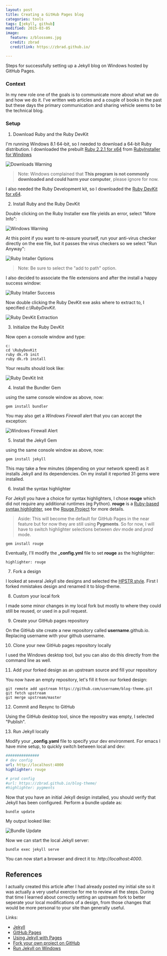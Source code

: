 ```yaml
---
layout: post
title: Creating a GitHub Pages blog
categories: tools
tags: [jekyll, github]
modified: 2015-03-05
image:
  feature: z/blossoms.jpg
  credit: zbrad
  creditlink: https://zbrad.github.io/

---
```


Steps for successfully setting up a Jekyll blog on Windows hosted by GitHub Pages.

### Context

In my new role one of the goals is to communicate more about what we do and how we do it.  I've written web articles and a couple of books in the past but these days the primary communication and sharing vehicle seems to be the technical blog.

### Setup

1) Download Ruby and the Ruby DevKit

I'm running Windows 8.1 64-bit, so I needed to download a 64-bit Ruby distribution. I downloaded the prebuilt [Ruby 2.2.1 for x64](http://dl.bintray.com/oneclick/rubyinstaller/rubyinstaller-2.2.1-x64.exe?direct) from [RubyInstaller for Windows](http://rubyinstaller.org/downloads/)

![Downloads Warning](/images/jekyll/Downloads_Warning.png)

> Note: Windows complained that **This program is not commonly downloaded and could harm your computer**, please ignore for now.

I also needed the Ruby Development kit, so I downloaded the 
[Ruby DevKit for x64](http://dl.bintray.com/oneclick/rubyinstaller/DevKit-mingw64-64-4.7.2-20130224-1432-sfx.exe?direct).

2) Install Ruby and the Ruby DevKit

Double clicking on the Ruby Installer exe file yields an error, select "More Info":

![Windows Warning](/images/jekyll/Windows_Overprotective.png)

At this point if you want to re-assure yourself, run your anti-virus checker directly on the exe file, but it passes the virus checkers so we select "Run Anyway":

![Ruby Intaller Options](/images/jekyll/RubyInstallOptions.png)

> Note: Be sure to select the "add to path" option. 

I also decided to associate the file extensions and after the install a happy success window:

![Ruby Intaller Success](/images/jekyll/RubyInstallSuccess.png)

Now double clicking the Ruby DevKit exe asks where to extract to, I specified *c:\RubyDevKit*.

![Ruby DevKit Extraction](/images/jekyll/RubyDevKit_Extract.png)

3) Initialize the Ruby DevKit

Now open a console window and type:

    c:
    cd \RubyDevKit
    ruby dk.rb init
    ruby dk.rb install

Your results should look like:

![Ruby DevKit Init](/images/jekyll/RubyDevKit_Init.png)


4) Install the Bundler Gem

using the same console window as above, now:

    gem install bundler

You may also get a *Windows Firewall* alert that you can accept the exception:

![Windows Firewall Alert](/images/jekyll/Gem_Install_Firewall_Alert.png)

5) Install the Jekyll Gem

using the same console window as above, now:

    gem install jekyll

This may take a few minutes (depending on your network speed) as it installs Jekyll and its dependencies. On my install it reported 31 gems were installed.

6) Install the syntax highlighter

For Jekyll you have a choice for syntax highlighters, I chose **rouge** which did not
require any additional runtimes (eg Python).  **rouge** is a [Ruby-based syntax highlighter](http://rouge.jayferd.us/demo), see the [Rouge Project](https://github.com/jneen/rouge) for more details.

> Aside: This will become the default for GitHub Pages in the near feature but for now they are still using **Pygments**.  So for now, I will have to switch highlighter selections between *dev* mode and *prod* mode.

    gem install rouge

Eventually, I'll modify the **_config.yml** file to set **rouge** as the highlighter:

    highlighter: rouge

7) Fork a design

I looked at several Jekyll site designs and selected the [HPSTR style](http://mmistakes.github.io/hpstr-jekyll-theme/).  First I forked mmistakes design and renamed it to blog-theme.

8) Custom your local fork

I made some minor changes in my local fork but mostly to where they could still be reused, or used in a pull request.

9) Create your GitHub pages repository

On the GitHub site create a new repository called **username**.github.io.  Replacing username with your github username.

10) Clone your new GitHub pages repository locally

I used the Windows desktop tool, but you can also do this directly from the command line as well.

11) Add your forked design as an upstream source and fill your repository

You now have an empty repository, let's fill it from our forked design:

    git remote add upstream https://github.com/username/blog-theme.git
    git fetch upstream
    git merge upstream/master

12) Commit and Resync to GitHub

Using the GitHub desktop tool, since the repositry was empty, I selected "Publish".

13) Run Jekyll locally

Modify your **_config.yaml** file to specify your dev environment.  For emacs I have mine setup, to quickly switch between local and dev:

```yaml
###############
# dev config
url: http://localhost:4000
highlighter: rouge

# prod config
#url: https://zbrad.github.io/blog-theme/
#highlighter: pygments
```

Now that you have an initial Jekyll design installed, you should verify that Jekyll has been configured.
Perform a bundle update as:

    bundle update

My output looked like:

![Bundle Update](/images/jekyll/BundleUpdate.png)

Now we can start the local Jekyll server:

    bundle exec jekyll serve

You can now start a browser and direct it to: *http://localhost:4000*.


## References

I actually created this article after I had already posted my initial site so it was actually a very useful exercise for me to review all the steps.   During that time I learned about correctly setting an upstream fork to better seperate your local modifications of a design, from those changes that would be more personal to your site than generally useful.

Links:

- [Jekyll](http://jekyllrb.com/)
- [GitHub Pages](http://pages.github.com)
- [Using Jekyll with Pages](http://help.github.com/articles/using-jekyll-with-pages/)
- [Fork your own project on GitHub](http://bitdrift.com/post/4534738938/fork-your-own-project-on-github)
- [Run Jekyll on Windows](http://jekyll-windows.juthilo.com/)




